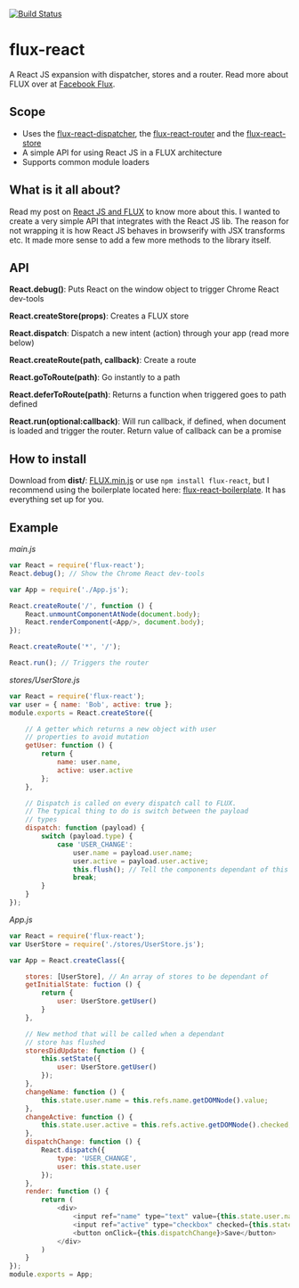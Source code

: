 [![Build Status](https://travis-ci.org/christianalfoni/flux-react.svg?branch=master)](https://travis-ci.org/christianalfoni/flux-react)

flux-react
==========

A React JS expansion with dispatcher, stores and a router. Read more about FLUX over at [Facebook Flux](http://facebook.github.io/flux/).

## Scope
* Uses the [flux-react-dispatcher](https://github.com/christianalfoni/flux-react-dispatcher), the [flux-react-router](https://github.com/christianalfoni/flux-react-router) and the [flux-react-store](https://github.com/christianalfoni/flux-react-store)
* A simple API for using React JS in a FLUX architecture
* Supports common module loaders

## What is it all about?
Read my post on [React JS and FLUX](http://christianalfoni.github.io/javascript/2014/08/20/react-js-and-flux.html) to know more about this. I wanted to create a very simple API that integrates with the React JS lib. The reason for not wrapping it is how React JS behaves in browserify with JSX transforms etc. It made more sense to add a few more methods to the library itself.

## API
**React.debug()**: Puts React on the window object to trigger Chrome React dev-tools

**React.createStore(props)**: Creates a FLUX store

**React.dispatch**: Dispatch a new intent (action) through your app (read more below)

**React.createRoute(path, callback)**: Create a route

**React.goToRoute(path)**: Go instantly to a path

**React.deferToRoute(path)**: Returns a function when triggered goes to path defined

**React.run(optional:callback)**: Will run callback, if defined, when document is loaded and trigger the router. Return value of callback can be a promise

## How to install
Download from **dist/**: [FLUX.min.js](https://rawgithub.com/christianalfoni/flux-react/master/dist/FLUX.min.js) or use
`npm install flux-react`, but I recommend using the boilerplate located here: [flux-react-boilerplate](https://github.com/christianalfoni/flux-react-boilerplate). It has everything set up for you.

## Example
*main.js*
```javascript
var React = require('flux-react');
React.debug(); // Show the Chrome React dev-tools

var App = require('./App.js');

React.createRoute('/', function () {
	React.unmountComponentAtNode(document.body);
	React.renderComponent(<App/>, document.body);	
});

React.createRoute('*', '/');

React.run(); // Triggers the router
```

*stores/UserStore.js*
```javascript
var React = require('flux-react');
var user = { name: 'Bob', active: true };
module.exports = React.createStore({

	// A getter which returns a new object with user 
	// properties to avoid mutation
	getUser: function () {
		return {
			name: user.name,
			active: user.active
		};
	},

	// Dispatch is called on every dispatch call to FLUX.
	// The typical thing to do is switch between the payload
	// types
	dispatch: function (payload) {
		switch (payload.type) {
			case 'USER_CHANGE':
				user.name = payload.user.name;
				user.active = payload.user.active;
				this.flush(); // Tell the components dependant of this store to update
				break;
		}
	}
});
```

*App.js*
```javascript
var React = require('flux-react');
var UserStore = require('./stores/UserStore.js');

var App = React.createClass({

	stores: [UserStore], // An array of stores to be dependant of
	getInitialState: fuction () { 
		return {
			user: UserStore.getUser()
		}
	},

	// New method that will be called when a dependant
	// store has flushed
	storesDidUpdate: function () {
		this.setState({
			user: UserStore.getUser()
		});
	},
	changeName: function () {
		this.state.user.name = this.refs.name.getDOMNode().value;
	},
	changeActive: function () {
		this.state.user.active = this.refs.active.getDOMNode().checked;
	},
	dispatchChange: function () {
		React.dispatch({
			type: 'USER_CHANGE',
			user: this.state.user
		});
	},
	render: function () {
		return (
			<div>
				<input ref="name" type="text" value={this.state.user.name} onChange={this.changeName}/>
				<input ref="active" type="checkbox" checked={this.state.user.active} onChange={this.changeActive}/>
				<button onClick={this.dispatchChange}>Save</button>
			</div>
		)
	}
});
module.exports = App;
```
